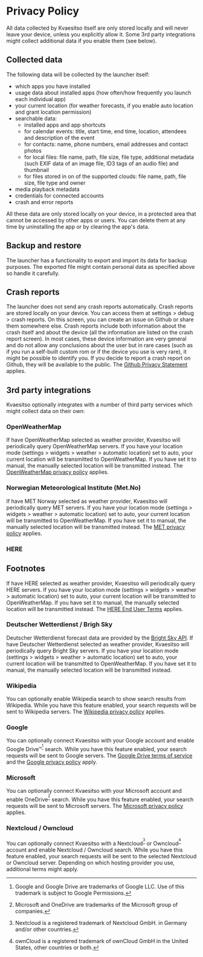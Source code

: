 # Privacy Policy

All data collected by Kvaesitso itself are only stored locally and will never leave your device, unless you explicitly allow it. Some 3rd party integrations might collect additional data if you enable them (see below).

## Collected data

The following data will be collected by the launcher itself:

- which apps you have installed
- usage data about installed apps (how often/how frequently you launch each individual app)
- your current location (for weather forecasts, if you enable auto location and grant location permission)
- searchable data:
  - installed apps and app shortcuts
  - for calendar events: title, start time, end time, location, attendees and description of the event
  - for contacts: name, phone numbers, email addresses and contact photos
  - for local files: file name, path, file size, file type, additional metadata (such EXIF data of an image file, ID3 tags of an audio file) and thumbnail
  - for files stored in on of the supported clouds: file name, path, file size, file type and owner
- media playback metadata
- credentials for connected accounts
- crash and error reports

All these data are only stored locally on your device, in a protected area that cannot be accessed by other apps or users. You can delete them at any time by uninstalling the app or by clearing the app's data.

## Backup and restore

The launcher has a functionality to export and import its data for backup purposes. The exported file might contain personal data as specified above so handle it carefully.

## Crash reports

The launcher does not send any crash reports automatically. Crash reports are stored locally on your device. You can access them at settings > debug > crash reports. On this screen, you can create an issue on Github or share them somewhere else. Crash reports include both information about the crash itself and about the device (all the information are listed on the crash report screen). In most cases, these device information are very general and do not allow any conclusions about the user but in rare cases (such as if you run a self-built custom rom or if the device you use is very rare), it might be possible to identify you. If you decide to report a crash report on Github, they will be available to the public. The [Github Privacy Statement](https://docs.github.com/en/site-policy/privacy-policies/github-privacy-statement) applies.

## 3rd party integrations

Kvaesitso optionally integrates with a number of third party services which might collect data on their own:

### OpenWeatherMap

If have OpenWeatherMap selected as weather provider, Kvaesitso will periodically query OpenWeatherMap servers. If you have your location mode (settings > widgets > weather > automatic location) set to auto, your current location will be transmitted to OpenWeatherMap. If you have set it to manual, the manually selected location will be transmitted instead. The [OpenWeatherMap privacy policy](https://openweather.co.uk/privacy-policy) applies.

### Norwegian Meteorological Institute (Met.No)

If have MET Norway selected as weather provider, Kvaesitso will periodically query MET servers. If you have your location mode (settings > widgets > weather > automatic location) set to auto, your current location will be transmitted to OpenWeatherMap. If you have set it to manual, the manually selected location will be transmitted instead. The [MET privacy policy](https://www.met.no/en/About-us/privacy) applies.

### HERE

## Footnotes

If have HERE selected as weather provider, Kvaesitso will periodically query HERE servers. If you have your location mode (settings > widgets > weather > automatic location) set to auto, your current location will be transmitted to OpenWeatherMap. If you have set it to manual, the manually selected location will be transmitted instead. The [HERE End User Terms](https://legal.here.com/us-en/terms/here-end-user-terms) applies.

### Deutscher Wetterdienst / Brigh Sky

Deutscher Wetterdienst forecast data are provided by the [Bright Sky API](https://brightsky.dev/). If have Deutscher Wetterdienst selected as weather provider, Kvaesitso will periodically query Bright Sky servers. If you have your location mode (settings > widgets > weather > automatic location) set to auto, your current location will be transmitted to OpenWeatherMap. If you have set it to manual, the manually selected location will be transmitted instead.

### Wikipedia

You can optionally enable Wikipedia search to show search results from Wikipedia. While you have this feature enabled, your search requests will be sent to Wikipedia servers. The [Wikipedia privacy policy](https://foundation.wikimedia.org/wiki/Privacy_policy) applies.

### Google

You can optionally connect Kvaesitso with your Google account and enable Google Drive™<sup>[^1]</sup> search. While you have this feature enabled, your search requests will be sent to Google servers. The [Google Drive terms of service](https://www.google.com/drive/terms-of-service/) and the [Google privacy policy](https://policies.google.com/privacy) apply.

### Microsoft

You can optionally connect Kvaesitso with your Microsoft account and enable OneDrive<sup>[^2]</sup> search. While you have this feature enabled, your search requests will be sent to Microsoft servers. The [Microsoft privacy policy](https://privacy.microsoft.com/privacy) applies.

### Nextcloud / Owncloud

You can optionally connect Kvaesitso with a Nextcloud<sup>[^3]</sup> or Owncloud<sup>[^4]</sup> account and enable Nextcloud / Owncloud search. While you have this feature enabled, your search requests will be sent to the selected Nextcloud or Owncloud server. Depending on which hosting provider you use, additional terms might apply.

[^1]: Google and Google Drive are trademarks of Google LLC. Use of this trademark is subject to Google Permissions.
[^2]: Microsoft and OneDrive are trademarks of the Microsoft group of companies.
[^3]: Nextcloud is a registered trademark of Nextcloud GmbH. in Germany and/or other countries.
[^4]: ownCloud is a registered trademark of ownCloud GmbH in the United States, other countries or both.
